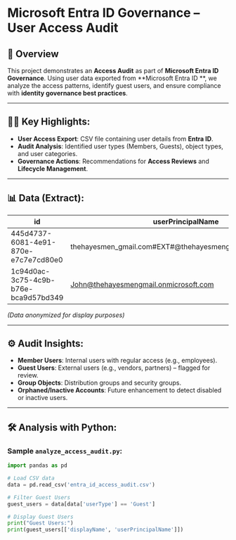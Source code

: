 # Microsoft Entra ID Governance – User Access Audit

## 📄 Overview
This project demonstrates an **Access Audit** as part of **Microsoft Entra ID Governance**. Using user data exported from **Microsoft Entra ID **, we analyze the access patterns, identify guest users, and ensure compliance with **identity governance best practices**.

---

## 🧑‍💻 Key Highlights:
- **User Access Export**: CSV file containing user details from **Entra ID**.
- **Audit Analysis**: Identified user types (Members, Guests), object types, and user categories.
- **Governance Actions**: Recommendations for **Access Reviews** and **Lifecycle Management**.

---

## 📊 Data (Extract):
| id                                    | userPrincipalName                             | displayName | objectType | userType | isUser | isGroup | isGuest |
|----------------------------------------|-------------------------------------------------|------------|------------|----------|--------|---------|---------|
| 445d4737-6081-4e91-870e-e7c7e7cd80e0  | thehayesmen_gmail.com#EXT#@thehayesmengmail.onmicrosoft.com | Jerry Minta | user       | Member   | True   | False   | False   |
| 1c94d0ac-3c75-4c9b-b76e-bca9d57bd349  | John@thehayesmengmail.onmicrosoft.com          | Saint John | user       | Member   | True   | False   | False   |

*(Data anonymized for display purposes)*

---

## ⚙️ Audit Insights:
- **Member Users**: Internal users with regular access (e.g., employees).
- **Guest Users**: External users (e.g., vendors, partners) – flagged for review.
- **Group Objects**: Distribution groups and security groups.
- **Orphaned/Inactive Accounts**: Future enhancement to detect disabled or inactive users.

---

## 🛠️ Analysis with Python:
### Sample `analyze_access_audit.py`:
```python
import pandas as pd

# Load CSV data
data = pd.read_csv('entra_id_access_audit.csv')

# Filter Guest Users
guest_users = data[data['userType'] == 'Guest']

# Display Guest Users
print("Guest Users:")
print(guest_users[['displayName', 'userPrincipalName']])

